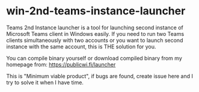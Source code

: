 # win-2nd-teams-instance-launcher

Teams 2nd Instance launcher is a tool for launching second instance of Microsoft Teams client in Windows easily.
If you need to run two Teams clients simultaneously with two accounts or you want to launch second instance with the same account, this is THE solution for you.  

You can compile binary yourself or download compiled binary from my homepage from: https://publicwi.fi/launcher

This is "Minimum viable product", if bugs are found, create issue here and I try to solve it when I have time.

